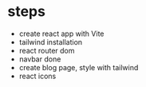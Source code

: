 # steps
- create react app with Vite
- tailwind installation
- react router dom
- navbar done
- create blog page, style with tailwind
- react icons